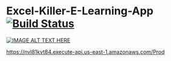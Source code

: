 # Excel-Killer-E-Learning-App [![Build Status](https://travis-ci.com/anshu0612/Excel-Killer-E-Learning-App.svg?branch=master)](https://travis-ci.com/anshu0612/Excel-Killer-E-Learning-App)

[![IMAGE ALT TEXT HERE](https://img.youtube.com/vi/t3bkxnrO_z4/0.jpg)](https://www.youtube.com/watch?v=t3bkxnrO_z4) 

https://nvl81kvt84.execute-api.us-east-1.amazonaws.com/Prod
